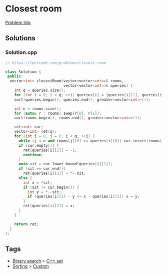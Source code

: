 # Closest room

[Problem link](https://leetcode.com/problems/closest-room)

## Solutions


### Solution.cpp
```cpp
// https://leetcode.com/problems/closest-room

class Solution {
 public:
  vector<int> closestRoom(vector<vector<int>>& rooms,
                          vector<vector<int>>& queries) {
    int q = queries.size();
    for (int i = 0; i < q; ++i) queries[i] = {queries[i][1], queries[i][0], i};
    sort(queries.begin(), queries.end(), greater<vector<int>>());

    int n = rooms.size();
    for (auto& r : rooms) swap(r[0], r[1]);
    sort(rooms.begin(), rooms.end(), greater<vector<int>>());

    set<int> cur;
    vector<int> ret(q);
    for (int i = 0, j = 0; i < q; ++i) {
      while (j < n and rooms[j][0] >= queries[i][0]) cur.insert(rooms[j++][1]);
      if (cur.empty()) {
        ret[queries[i][2]] = -1;
        continue;
      }
      auto sit = cur.lower_bound(queries[i][1]);
      if (sit == cur.end())
        ret[queries[i][2]] = *--sit;
      else {
        int x = *sit;
        if (sit != cur.begin()) {
          int y = *--sit;
          if (queries[i][1] - y <= x - queries[i][1]) x = y;
        }
        ret[queries[i][2]] = x;
      }
    }

    return ret;
  }
};
```
## Tags

* [Binary search](/README.md#Binary_search) > [C++ set](/README.md#Binary_search-C___set)
* [Sorting](/README.md#Sorting) > [Custom](/README.md#Sorting-Custom)
